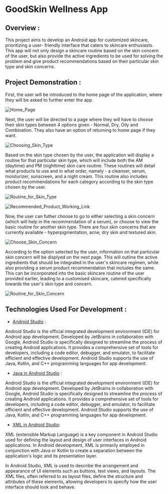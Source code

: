 # GoodSkin Wellness App

## Overview :
This project aims to develop an Android app for customized skincare, prioritizing a user- friendly interface that caters to skincare enthusiasts. This app will not only design a skincare routine based on the skin concern of the user, but also provide the active ingredients to be used for solving the problem and give product recommendations based on their particular skin type and skin concerns.

## Project Demonstration :

First, the user will be introduced to the home page of the application, where they will be asked to further enter the app.

![Home_Page](https://github.com/niharikaaa21/GoodSkin-Wellness-App/assets/102322171/16346f37-5fd9-4d7d-b21a-ac88adeed4f8)


Next, the user will be directed to a page where they will have to choose their skin types between 4 options given - Normal, Dry, Oily and Combination. They also have an option of returning to home page if they want.

![Choosing_Skin_Type](https://github.com/niharikaaa21/GoodSkin-Wellness-App/assets/102322171/7ff0da66-8645-4ad5-8bfc-a3df10b664e2)


Based on the skin type chosen by the user, the application will display a routine for that particular skin type, which will include both the AM (daytime) and PM (nighttime) skin care routine. These routines will detail what products to use and in what order, namely - a cleanser, serum, moisturizer, sunscreen, and a night cream. This routine also includes product recommendations for each category according to the skin type chosen by the user.

![Routine_for_Skin_Type](https://github.com/niharikaaa21/GoodSkin-Wellness-App/assets/102322171/ab63bf54-5f97-456f-94d6-69fb5a1771f8)

![Recommended_Product_Working_Link](https://github.com/niharikaaa21/GoodSkin-Wellness-App/assets/102322171/179b3bf1-1376-4ee6-8ed4-dff33ef1cc11)

Now, the user can futher choose to go to either selecting a skin concern (which will help in the recommendation of a serum), or choose to view the basic routine for another skin type. There are four skin concerns that are currently available - hyperpigmentation, acne, dry skin and textured skin. 

![Choose_Skin_Concern](https://github.com/niharikaaa21/GoodSkin-Wellness-App/assets/102322171/f6cac6e0-40a9-4944-9593-f02a89985479)


According to the option selected by the user, information on that particular skin concern will be displyed on the next page. This will outline the active ingredients that should be integrated in the user's skincare regimen, while also providing a serum product recommendation that includes the same. This can be incorporated into the basic skincare routine of the user provided earlier, leading to a customised skincare, catered specifically towards the user's skin type and concern. 

![Routine_for_Skin_Concern](https://github.com/niharikaaa21/GoodSkin-Wellness-App/assets/102322171/bcb4d0a5-085a-4664-89ef-4666e0fbe5ea)


## Technologies Used For Development :

- [Android Studio](https://developer.android.com/studio/intro) :

Android Studio is the official integrated development environment (IDE) for Android app development. Developed by JetBrains in collaboration with Google, Android Studio is specifically designed to streamline the process of creating Android applications. It provides a comprehensive set of tools for developers, including a code editor, debugger, and emulator, to facilitate efficient and effective development. Android Studio supports the use of Java, Kotlin, and C++ programming languages for app development.

- [Java in Android Studio](https://developer.android.com/build/jdks) :

Android Studio is the official integrated development environment (IDE) for Android app development. Developed by JetBrains in collaboration with Google, Android Studio is specifically designed to streamline the process of creating Android applications. It provides a comprehensive set of tools for developers, including a code editor, debugger, and emulator, to facilitate efficient and effective development. Android Studio supports the use of Java, Kotlin, and C++ programming languages for app development.

- [XML in Android Studio](https://developer.android.com/reference/android/util/Xml):

XML (extensible Markup Language) is a key component in Android Studio used for defining the layout and design of user interfaces in Android applications. In Android development, XML is primarily employed in conjunction with Java or Kotlin to create a separation between the application's logic and its presentation layer.

In Android Studio, XML is used to describe the arrangement and appearance of UI elements such as buttons, text views, and layouts. The XML files, often referred to as layout files, define the structure and attributes of these elements, allowing developers to specify how the user interface should look and behave.





